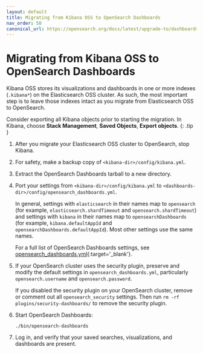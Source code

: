 ```yaml
---
layout: default
title: Migrating from Kibana OSS to OpenSearch Dashboards
nav_order: 50
canonical_url: https://opensearch.org/docs/latest/upgrade-to/dashboards-upgrade-to/
---
```


# Migrating from Kibana OSS to OpenSearch Dashboards

Kibana OSS stores its visualizations and dashboards in one or more indexes (`.kibana*`) on the Elasticsearch OSS cluster. As such, the most important step is to leave those indexes intact as you migrate from Elasticsearch OSS to OpenSearch.

Consider exporting all Kibana objects prior to starting the migration. In Kibana, choose **Stack Management**, **Saved Objects**, **Export objects**.
{: .tip }

1. After you migrate your Elasticsearch OSS cluster to OpenSearch, stop Kibana.

1. For safety, make a backup copy of `<kibana-dir>/config/kibana.yml`.

1. Extract the OpenSearch Dashboards tarball to a new directory.

1. Port your settings from `<kibana-dir>/config/kibana.yml` to `<dashboards-dir>/config/opensearch_dashboards.yml`.

   In general, settings with `elasticsearch` in their names map to `opensearch` (for example, `elasticsearch.shardTimeout` and `opensearch.shardTimeout`) and settings with `kibana` in their names map to `opensearchDashboards` (for example, `kibana.defaultAppId` and `opensearchDashboards.defaultAppId`). Most other settings use the same names.

   For a full list of OpenSearch Dashboards settings, see [opensearch_dashboards.yml](https://github.com/opensearch-project/OpenSearch-Dashboards/blob/main/config/opensearch_dashboards.yml){:target='\_blank'}.

1. If your OpenSearch cluster uses the security plugin, preserve and modify the default settings in `opensearch_dashboards.yml`, particularly `opensearch.username` and `opensearch.password`.

   If you disabled the security plugin on your OpenSearch cluster, remove or comment out all `opensearch_security` settings. Then run `rm -rf plugins/security-dashboards/` to remove the security plugin.

1. Start OpenSearch Dashboards:

   ```
   ./bin/opensearch-dashboards
   ```

1. Log in, and verify that your saved searches, visualizations, and dashboards are present.
